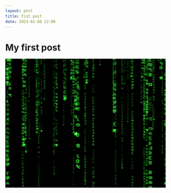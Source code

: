 ```yaml
---
layout: post
title: Fist post
date: 2023-02-08 12:00
---
```


# My first post

![matrix](/assets/img/matrix.png "Matrix")